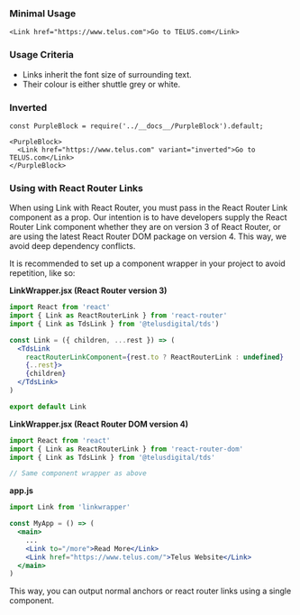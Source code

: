 ### Minimal Usage

```
<Link href="https://www.telus.com">Go to TELUS.com</Link>
```

### Usage Criteria

- Links inherit the font size of surrounding text.
- Their colour is either shuttle grey or white.

### Inverted

```
const PurpleBlock = require('../__docs__/PurpleBlock').default;

<PurpleBlock>
  <Link href="https://www.telus.com" variant="inverted">Go to TELUS.com</Link>
</PurpleBlock>
```

### Using with React Router Links

When using Link with React Router, you must pass in the React Router Link component as a prop. Our intention is to have developers supply the React Router Link component whether they are on version 3 of React Router, or are using the latest React Router DOM package on version 4. This way, we avoid deep dependency conflicts.

It is recommended to set up a component wrapper in your project to avoid repetition, like so:

**LinkWrapper.jsx (React Router version 3)**
```jsx
import React from 'react'
import { Link as ReactRouterLink } from 'react-router'
import { Link as TdsLink } from '@telusdigital/tds')

const Link = ({ children, ...rest }) => (
  <TdsLink
    reactRouterLinkComponent={rest.to ? ReactRouterLink : undefined}
    {..rest}>
    {children}
  </TdsLink>
)

export default Link
```

**LinkWrapper.jsx (React Router DOM version 4)**
```jsx
import React from 'react'
import { Link as ReactRouterLink } from 'react-router-dom'
import { Link as TdsLink } from '@telusdigital/tds'

// Same component wrapper as above
```

**app.js**
```jsx
import Link from 'linkwrapper'

const MyApp = () => (
  <main>
    ...
    <Link to="/more">Read More</Link>
    <Link href="https://www.telus.com/">Telus Website</Link>
  </main>
)
```

This way, you can output normal anchors or react router links using a single component.
